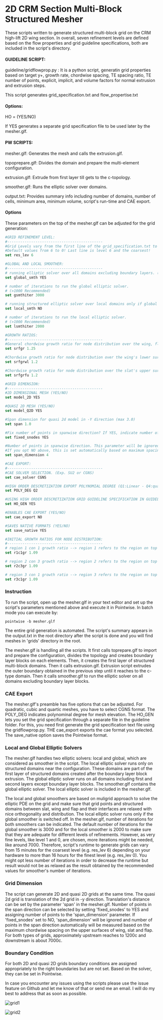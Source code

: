 2D CRM Section Multi-Block Structured Mesher
================================

These scripts written to generate structured multi-block grid on the CRM high-lift 2D wing section. In overall, seven refinement levels are defined based on the flow properties and grid guideline specifications, both are included in the script's directory.

#### GUIDELINE SCRIPT:
guideline/gridflowprop.py : It is a python script, generatin grid properties based on target y+, growth rate, chordwise spacing, TE spacing ratio, TE number of points, explicit, implicit, and volume factors for normal extrusion and extrusion steps.

This script generates grid_specification.txt and flow_propertise.txt

#### Options:

HO = (YES/NO)

If YES generates a separate grid specification file to be used later by the mesher.glf. 

#### PW SCRIPTS:

mesher.glf: Generates the mesh and calls the extrusion.glf. 

topoprepare.glf: Divides the domain and prepare the multi-element configuration.

extrusion.glf: Extrude from first layer till gets to the c-topology.

smoother.glf: Runs the elliptic solver over domains.

output.txt: Provides summary info including number of domains, number of cells, minimum area, minimum volume, script's run-time and CAE export.

#### Options

These parameters on the top of the mesher.glf can be adjusted for the grid generation:

```Tcl
#GRID REFINEMENT LEVEL:
#--------------------------------------------
#Grid Levels vary from the first line of the grid_specification.txt to the last line!
#Default values from 6 to 0! Last line is level 6 and the coarsest!
set res_lev 6

#GLOBAL AND LOCAL SMOOTHER:
#--------------------------------------------
# running elliptic solver over all domains excluding boundary layers. (YES/NO)
set global_smth YES

# number of iterations to run the global elliptic solver.
# (>1000 Recommended)
set gsmthiter 3000

# running structured elliptic solver over local domains only if global is switched off (e.g. near the configuration) (YES/NO)
set local_smth NO

# number of iterations to run the local elliptic solver.
# (>1000 Recommended)
set lsmthiter 2000

#GROWTH RATIOS:
#--------------------------------------------
#General chordwise growth ratio for node distribution over the wing, flap, and slat.
set srfgr 1.25

#Chordwise growth ratio for node distribution over the wing's lower surface.
set srfgrwl 1.2

#Chordwise growth ratio for node distribution over the slat's upper surface.
set srfgrfu 1.2

#GRID DIMENSION:
#--------------------------------------------
#2D DIMENSIONAL MESH (YES/NO)
set model_2D YES

#QUASI 2D MESH (YES/NO)
set model_Q2D YES

#Span dimension for quasi 2d model in -Y direction (max 3.0)
set span 1.0

#Fix number of points in spanwise direction? If YES, indicate number of points below. (YES/NO)
set fixed_snodes YES

#Number of points in spanwise direction. This parameter will be ignored
#If you opt NO above, this is set automatically based on maximum spacing over wing, slat and flap.
set span_dimension 4

#CAE EXPORT:
#--------------------------------------------
#CAE SOLVER SELECTION. (Exp. SU2 or CGNS)
set cae_solver CGNS

#HIGH ORDER DESCRETIZATION EXPORT POLYNOMIAL DEGREE (Q1:Linear - Q4:quartic) | FOR SU2 ONLY Q1
set POLY_DEG Q2

#USING HIGH ORDER DESCRETIZATION GRID GUIDELINE SPECIFICATION IN GUIDELINE DIR (YES/NO)
set HO_GEN YES

#ENABLES CAE EXPORT (YES/NO)
set cae_export NO

#SAVES NATIVE FORMATS (YES/NO)
set save_native YES

#INITIAL GROWTH RATIOS FOR NODE DISTRIBUTION:
#--------------------------------------------
# region 1 con 1 growth ratio --> region 1 refers to the region on top of the slat!
set r1c1gr 1.09

# region 2 con 3 growth ratio --> region 2 refers to the region on top of the wing!
set r2c3gr 1.09

# region 3 con 1 growth ratio --> region 3 refers to the region on top of the flap!
set r3c1gr 1.09
```
### Instruction

To run the script, open up the mesher.glf in your text editor and set up the script's parameters mentioned above and execute it in Pointwise. In batch mode you can execute by:

```shell
pointwise -b mesher.glf
```
The entire grid generation is automated. The script's summary appears in the output.txt in the root directory after the script is done and you will find meshes in 'grids' directory in the root.

The mesher.glf is handling all the scripts. It first calls toprepare.glf to import and prepare the configuration, divides the topology and creates boundary layer blocks on each elements. Then, it creates the first layer of structured multi-block domains. Then it calls extrusion.glf. Extrusion script extrudes the outer boundary obtained in the previous step until it reaches to the c-type domain. Then it calls smoother.glf to run the elliptic solver on all domains excluding boundary layer blocks.

### CAE Export

The mesher.glf's preamble has five options that can be adjusted. For quadratic, cubic and quartic meshes, you have to select CGNS format. The POLY_DEG indicates polynominal degree for mesh elevation. The HO_GEN lets you set the grid specification through a separate file in the guideline folder. For this, you need first generate the grid specification text file using the gridflowprop.py. THE cae_export exports the cae format you selected. The save_native option saves the Pointwise format.


### Local and Global Elliptic Solvers

The mesher.glf handles two elliptic solvers: local and global, which are considered as smoother in the script. The local elliptic solver runs only on structured domains near the configuration. These domains are part of the first layer of structured domains created after the boundary layer block extrusion. The global elliptic solver runs on all domains including first and second layers except boundary layer blocks. The smoother.glf contains the global elliptic solver. The local elliptic solver is included in the mesher.glf.

The local and global smoothers are based on muligrid approach to solve the elliptic PDE on the grid and make sure that grid points and structured domains between slat, wing and flap and their interfaces are relaxed with nice orthogonality and distribution. The local elliptic solver runs only if the global smoother is switched off. In the mesher.glf, number of iterations for both smoothers can be indicated. The default number of iterations for the global smoother is 3000 and for the local smoother is 2000 to make sure that they are adequate for different levels of refinements. However, as very fine levels, like level 1 and 0, are chosen, more iterations might be needed, like around 7000. Therefore, script's runtime to generate grids can vary from 15 minutes for the coarsest level (e.g. res_lev 6) depending on your hardware to more than 16 hours for the finest level (e.g. res_lev 0). You might opt less number of iterations in order to decrease the runtime but result would not be as relaxed as the result obtained by the recommended values for smoother's number of iterations.

### Grid Dimension

The script can generate 2D and quasi 2D grids at the same time. The quasi 2d grid is translation of the 2d grid in -y direction. Translation's distance can be set by the parameter 'span' in the mesher.glf. Number of points in the span direction can be selected by setting 'fixed_snodes' to YES and assigning number of points to the 'span_dimension' parameter. If 'fixed_snodes' set to NO, 'span_dimension' will be ignored and number of points in the span direction automatically will be measured based on the maximum chordwise spacing on the upper surfaces of wing, slat and flap. For both types of grids, approximately upstream reaches to 1200c and downstream is about 7000c.

### Boundary Condition

For both 2D and quasi 2D grids boundary conditions are assigned appropriately to the right boundaries but are not set. Based on the solver, they can be set in Pointwise.

In case you encounter any issues using the scripts please use the issue feature on Github and let me know of that or send me an email. I will do my best to address that as soon as possible.

![grid1](https://github.com/pdpdhp/multielementmesher/blob/master/grid1.png)

![grid2](https://github.com/pdpdhp/multielementmesher/blob/master/grid2.png)

